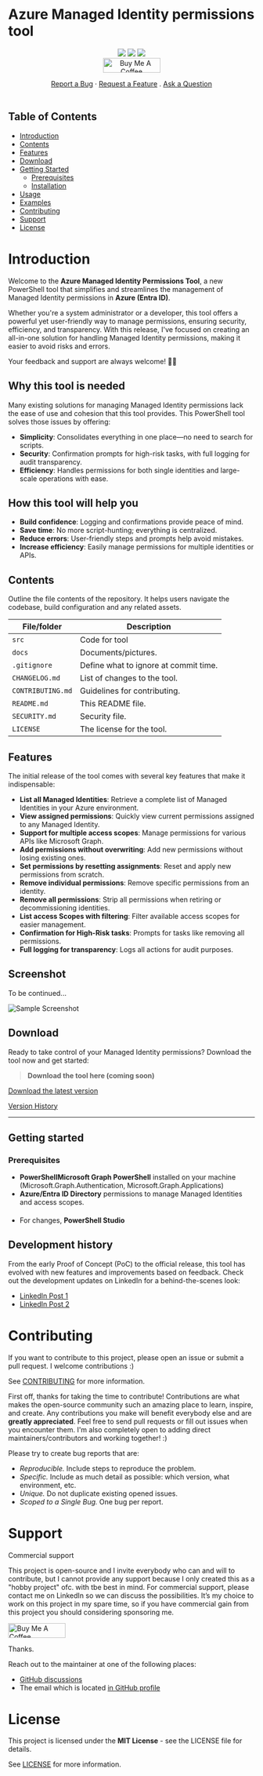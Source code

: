 # Azure Managed Identity permissions tool

<p align="center">
  <a href="https://github.com/michaelmsonne/ManagedIdentityPermissionManager"><img src="https://img.shields.io/github/languages/top/michaelmsonne/ManagedIdentityPermissionManager.svg"></a>
  <a href="https://github.com/michaelmsonne/ManagedIdentityPermissionManager"><img src="https://img.shields.io/github/languages/code-size/michaelmsonne/ManagedIdentityPermissionManager.svg"></a>
  <a href="https://github.com/michaelmsonne/ManagedIdentityPermissionManager"><img src="https://img.shields.io/github/downloads/michaelmsonne/ManagedIdentityPermissionManager/total.svg"></a><br>
  <a href="https://www.buymeacoffee.com/sonnes" target="_blank"><img src="https://cdn.buymeacoffee.com/buttons/v2/default-yellow.png" alt="Buy Me A Coffee" style="height: 30px !important;width: 117px !important;"></a>
</p>

<div align="center">
  <a href="https://github.com/michaelmsonne/ManagedIdentityPermissionManager/issues/new?assignees=&labels=bug&template=01_BUG_REPORT.md&title=bug%3A+">Report a Bug</a>
  ·
  <a href="https://github.com/michaelmsonne/ManagedIdentityPermissionManager/issues/new?assignees=&labels=enhancement&template=02_FEATURE_REQUEST.md&title=feat%3A+">Request a Feature</a>
  .
  <a href="https://github.com/michaelmsonne/ManagedIdentityPermissionManager/discussions">Ask a Question</a>
</div>

<div align="center">
<br />

</div>

## Table of Contents
- [Introduction](#introduction)
- [Contents](#contents)
- [Features](#features)
- [Download](#download)
- [Getting Started](#getting-started)
  - [Prerequisites](#prerequisites)
  - [Installation](#installation)
- [Usage](#usage)
- [Examples](#examples)
- [Contributing](#contributing)
- [Support](#support)
- [License](#license)

# Introduction
Welcome to the **Azure Managed Identity Permissions Tool**, a new PowerShell tool that simplifies and streamlines the management of Managed Identity permissions in **Azure (Entra ID)**.

Whether you're a system administrator or a developer, this tool offers a powerful yet user-friendly way to manage permissions, ensuring security, efficiency, and transparency. With this release, I've focused on creating an all-in-one solution for handling Managed Identity permissions, making it easier to avoid risks and errors.  

Your feedback and support are always welcome! 🤩🤘

## Why this tool is needed
Many existing solutions for managing Managed Identity permissions lack the ease of use and cohesion that this tool provides. This PowerShell tool solves those issues by offering:

- **Simplicity**: Consolidates everything in one place—no need to search for scripts.
- **Security**: Confirmation prompts for high-risk tasks, with full logging for audit transparency.
- **Efficiency**: Handles permissions for both single identities and large-scale operations with ease.

## How this tool will help you
- **Build confidence**: Logging and confirmations provide peace of mind.
- **Save time**: No more script-hunting; everything is centralized.
- **Reduce errors**: User-friendly steps and prompts help avoid mistakes.
- **Increase efficiency**: Easily manage permissions for multiple identities or APIs.

## Contents

Outline the file contents of the repository. It helps users navigate the codebase, build configuration and any related assets.

| File/folder                  | Description                                 |
|------------------------------|---------------------------------------------|
| `src`                        | Code for tool                               |
| `docs`                       | Documents/pictures.                         |
| `.gitignore`                 | Define what to ignore at commit time.       |
| `CHANGELOG.md`               | List of changes to the tool.                |
| `CONTRIBUTING.md`            | Guidelines for contributing.                |
| `README.md`                  | This README file.                           |
| `SECURITY.md`                | Security file.                              |
| `LICENSE`                    | The license for the tool.                   |

## Features
The initial release of the tool comes with several key features that make it indispensable:

- **List all Managed Identities**: Retrieve a complete list of Managed Identities in your Azure environment.
- **View assigned permissions**: Quickly view current permissions assigned to any Managed Identity.
- **Support for multiple access scopes**: Manage permissions for various APIs like Microsoft Graph.
- **Add permissions without overwriting**: Add new permissions without losing existing ones.
- **Set permissions by resetting assignments**: Reset and apply new permissions from scratch.
- **Remove individual permissions**: Remove specific permissions from an identity.
- **Remove all permissions**: Strip all permissions when retiring or decommissioning identities.
- **List access Scopes with filtering**: Filter available access scopes for easier management.
- **Confirmation for High-Risk tasks**: Prompts for tasks like removing all permissions.
- **Full logging for transparency**: Logs all actions for audit purposes.

## Screenshot

To be continued...

![Sample Screenshot](./docs/Managed%20Identity%20Permission%20Manager.png)

## Download
Ready to take control of your Managed Identity permissions? Download the tool now and get started:

> **Download the tool here (coming soon)**

[Download the latest version](../../releases/latest)

[Version History](CHANGELOG.md)

---

## Getting started

### Prerequisites
- **PowerShellMicrosoft Graph PowerShell** installed on your machine (Microsoft.Graph.Authentication, Microsoft.Graph.Applications)
- **Azure/Entra ID Directory** permissions to manage Managed Identities and access scopes.

####
- For changes, **PowerShell Studio**

## Development history
From the early Proof of Concept (PoC) to the official release, this tool has evolved with new features and improvements based on feedback. Check out the development updates on LinkedIn for a behind-the-scenes look:

- [LinkedIn Post 1](https://www.linkedin.com/feed/update/urn:li:activity:7253164999236329472/)
- [LinkedIn Post 2](https://www.linkedin.com/feed/update/urn:li:activity:7254182659118030848/)

# Contributing
If you want to contribute to this project, please open an issue or submit a pull request. I welcome contributions :)

See [CONTRIBUTING](CONTRIBUTING) for more information.

First off, thanks for taking the time to contribute! Contributions are what makes the open-source community such an amazing place to learn, inspire, and create. Any contributions you make will benefit everybody else and are **greatly appreciated**.
Feel free to send pull requests or fill out issues when you encounter them. I'm also completely open to adding direct maintainers/contributors and working together! :)

Please try to create bug reports that are:

- _Reproducible._ Include steps to reproduce the problem.
- _Specific._ Include as much detail as possible: which version, what environment, etc.
- _Unique._ Do not duplicate existing opened issues.
- _Scoped to a Single Bug._ One bug per report.

# Support

Commercial support

This project is open-source and I invite everybody who can and will to contribute, but I cannot provide any support because I only created this as a "hobby project" ofc. with tbe best in mind. For commercial support, please contact me on LinkedIn so we can discuss the possibilities. It’s my choice to work on this project in my spare time, so if you have commercial gain from this project you should considering sponsoring me.

<a href="https://www.buymeacoffee.com/sonnes" target="_blank"><img src="https://cdn.buymeacoffee.com/buttons/v2/default-yellow.png" alt="Buy Me A Coffee" style="height: 30px !important;width: 117px !important;"></a>

Thanks.

Reach out to the maintainer at one of the following places:

- [GitHub discussions](https://github.com/michaelmsonne/ManagedIdentityPermissionManager/discussions)
- The email which is located [in GitHub profile](https://github.com/michaelmsonne)

# License
This project is licensed under the **MIT License** - see the LICENSE file for details.

See [LICENSE](LICENSE) for more information.